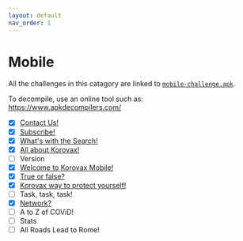 ```yaml
---
layout: default
nav_order: 1
---
```

# Mobile

All the challenges in this catagory are linked to [`mobile-challenge.apk`](mobile-challenge.apk).

To decompile, use an online tool such as: https://www.apkdecompilers.com/

- [x] [Contact Us!](Contact%20Us!/)
- [x] [Subscribe!](Subscribe!/)
- [x] [What's with the Search!](What's%20with%20the%20Search!/)
- [x] [All about Korovax!](All%20about%20Korovax!/)
- [ ] Version
- [x] [Welcome to Korovax Mobile!](Welcome%20to%20Korovax%20Mobile!/)
- [x] [True or false?](True%20or%20false/)
- [x] [Korovax way to protect yourself!](Korovax%20way%20to%20protect%20yourself!/)
- [ ] Task, task, task! 
- [x] [Network?](Network/)
- [ ] A to Z of COViD!
- [ ] Stats
- [ ] All Roads Lead to Rome!